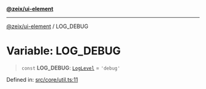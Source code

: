 [**@zeix/ui-element**](../README.md)

***

[@zeix/ui-element](../globals.md) / LOG\_DEBUG

# Variable: LOG\_DEBUG

> `const` **LOG\_DEBUG**: [`LogLevel`](../type-aliases/LogLevel.md) = `'debug'`

Defined in: [src/core/util.ts:11](https://github.com/zeixcom/ui-element/blob/e844a8875dcc0f1e1c331a07fc308d56d924c955/src/core/util.ts#L11)
